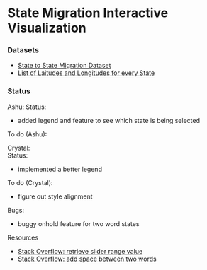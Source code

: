 # State Migration Interactive Visualization
### Datasets
- [State to State Migration Dataset](https://www.census.gov/data/tables/time-series/demo/geographic-mobility/state-to-state-migration.html)
- [List of Laitudes and Longitudes for every State](https://inkplant.com/code/state-latitudes-longitudes)

### Status
Ashu:
Status:
- added legend and feature to see which state is being selected

To do (Ashu):   


Crystal:   
Status:  
- implemented a better legend

To do (Crystal):   
- figure out style alignment

Bugs:
- buggy onhold feature for two word states

Resources
- [Stack Overflow: retrieve slider range value](https://stackoverflow.com/questions/29103818/how-can-i-retrieve-and-display-slider-range-value)
- [Stack Overflow: add space between two words](https://stackoverflow.com/questions/15343163/add-a-space-between-two-words)
